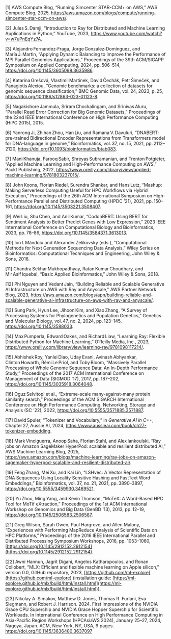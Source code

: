 [1] AWS Compute Blog, “Running Simcenter STAR-CCM+ on AWS,” AWS Compute Blog, 2025, https://aws.amazon.com/blogs/compute/running-simcenter-star-ccm-on-aws/.

[2] Jules S. Damji, “Introduction to Ray for Distributed and Machine Learning Applications in Python,” YouTube, 2023, https://www.youtube.com/watch?v=w7uPnEqYz7A.

[3] Alejandro Fernandez‑Fraga, Jorge Gonzalez‑Domínguez, and María J. Martin, “Applying Dynamic Balancing to Improve the Performance of MPI Parallel Genomics Applications,” Proceedings of the 39th ACM/SIGAPP Symposium on Applied Computing, 2024, pp. 506–514, https://doi.org/10.1145/3605098.3635986.

[4] Katarína Grešová, Vlastimil Martinek, David Čechák, Petr Šimeček, and Panagiotis Alexiou, “Genomic benchmarks: a collection of datasets for genomic sequence classification,” BMC Genomic Data, vol. 24, 2023, p. 25, https://doi.org/10.1186/s12863-023-01123-8.

[5] Nagakishore Jammula, Sriram Chockalingam, and Srinivas Aluru, “Parallel Read Error Correction for Big Genomic Datasets,” Proceedings of the 22nd IEEE International Conference on High Performance Computing (HiPC 2015), 2015.

[6] Yanrong Ji, Zhihan Zhou, Han Liu, and Ramana V. Davuluri, “DNABERT: pre-trained Bidirectional Encoder Representations from Transformers model for DNA-language in genome,” Bioinformatics, vol. 37, no. 15, 2021, pp. 2112–2120, https://doi.org/10.1093/bioinformatics/btab083.

[7] Mani Khanuja, Farooq Sabir, Shreyas Subramanian, and Trenton Potgieter, “Applied Machine Learning and High-Performance Computing on AWS,” Packt Publishing, 2022, https://www.oreilly.com/library/view/applied-machine-learning/9781803237015/.

[8] John Koons, Florian Riedel, Surendra Shankar, and Hans Lutz, “Mashup: Making Serverless Computing Useful for HPC Workflows via Hybrid Execution,” Proceedings of the 26th ACM International Symposium on High-Performance Parallel and Distributed Computing (HPDC ’21), 2021, pp. 150–161, https://doi.org/10.1145/3503221.3508407.

[9] Wei Liu, Shu Chen, and Anil Kumar, “CodonBERT: Using BERT for Sentiment Analysis to Better Predict Genes with Low Expression,” 2023 IEEE International Conference on Computational Biology and Bioinformatics, 2023, pp. 78–86, https://doi.org/10.1145/3584371.3613013.

[10] Ion I. Măndoiu and Alexander Zelikovsky (eds.), “Computational Methods for Next Generation Sequencing Data Analysis,” Wiley Series on Bioinformatics: Computational Techniques and Engineering, John Wiley & Sons, 2016.

[11] Chandra Sekhar Mukhopadhyay, Ratan Kumar Choudhary, and Mir Asif Iquebal, “Basic Applied Bioinformatics,” John Wiley & Sons, 2018.

[12] Phi Nguyen and Vedant Jain, “Building Reliable and Scalable Generative AI Infrastructure on AWS with Ray and Anyscale,” AWS Partner Network Blog, 2023, https://aws.amazon.com/blogs/apn/building-reliable-and-scalable-generative-ai-infrastructure-on-aws-with-ray-and-anyscale/.

[13] Sung Park, Hyun Lee, Jihoon Kim, and Xiao Zhang, “A Survey of Processing Systems for Phylogenetics and Population Genetics,” Genetics and Molecular Biology, vol. 47, no. 2, 2024, pp. 123–145, https://doi.org/10.1145/3588033.

[14] Max Pumperla, Edward Oakes, and Richard Liaw, “Learning Ray: Flexible Distributed Python for Machine Learning,” O’Reilly Media, Inc., 2023, https://www.oreilly.com/library/view/learning-ray/9781098117214/.

[15] Abhishek Roy, Yanlei Diao, Uday Evani, Avinash Abhyankar, Clinton Howarth, Rémi Le Priol, and Toby Bloom, “Massively Parallel Processing of Whole Genome Sequence Data: An In-Depth Performance Study,” Proceedings of the 2017 ACM International Conference on Management of Data (SIGMOD ’17), 2017, pp. 187–202, https://doi.org/10.1145/3035918.3064048.

[16] Oguz Selvitopi et al., “Extreme-scale many-against-many protein similarity search,” Proceedings of the ACM SIGARCH International Conference on High Performance Computing, Networking, Storage and Analysis (SC ’22), 2022, https://doi.org/10.5555/3571885.3571887.

[17] David Spuler, “Tokenizer and Vocabulary,” in *Generative AI in C++*, Chapter 27, Aussie AI, 2024, https://www.aussieai.com/book/ch27-tokenizer-embedding.

[18] Mark Vinciguerra, Anoop Saha, Florian Stahl, and Alex Iankoulski, “Ray jobs on Amazon SageMaker HyperPod: scalable and resilient distributed AI,” AWS Machine Learning Blog, 2025, https://aws.amazon.com/blogs/machine-learning/ray-jobs-on-amazon-sagemaker-hyperpod-scalable-and-resilient-distributed-ai/.

[19] Feng Zhang, Mei Xu, and Kai Lin, “LSHvec: A Vector Representation of DNA Sequences Using Locality Sensitive Hashing and FastText Word Embeddings,” Bioinformatics, vol. 37, no. 21, 2021, pp. 3890–3897, https://doi.org/10.5555/3459930.3469521.

[20] Yu Zhou, Ming Yang, and Kevin Thomson, “MoTeX: A Word-Based HPC Tool for MoTif eXtraction,” Proceedings of the 1st ACM International Workshop on Genomics and Big Data (GenBD ’13), 2013, pp. 12–19, https://doi.org/10.1145/2506583.2506587.

[21] Greg Wilson, Sarah Owen, Paul Hargrove, and Allen Malony, “Experiences with Performing MapReduce Analysis of Scientific Data on HPC Platforms,” Proceedings of the 2016 IEEE International Parallel and Distributed Processing Symposium Workshops, 2016, pp. 1053–1060, [https://doi.org/10.1145/2912152.2912154](https://doi.org/10.1145/2912152.2912154).

[22] Awni Hannun, Jagrit Digani, Angelos Katharopoulos, and Ronan Collobert, “MLX: Efficient and flexible machine learning on Apple silicon,” version 0.0, GitHub repository, 2023, [https://github.com/ml-explore](https://github.com/ml-explore) (installation guide: [https://ml-explore.github.io/mlx/build/html/install.html](https://ml-explore.github.io/mlx/build/html/install.html)).

[23] Nikolay A. Simakov, Matthew D. Jones, Thomas R. Furlani, Eva Siegmann, and Robert J. Harrison. 2024. First Impressions of the NVIDIA Grace CPU Superchip and NVIDIA Grace Hopper Superchip for Scientific Workloads. In International Conference on High Performance Computing in Asia-Pacific Region Workshops (HPCAsiaWS 2024), January 25–27, 2024, Nagoya, Japan. ACM, New York, NY, USA, 9 pages. https://doi.org/10.1145/3636480.3637097